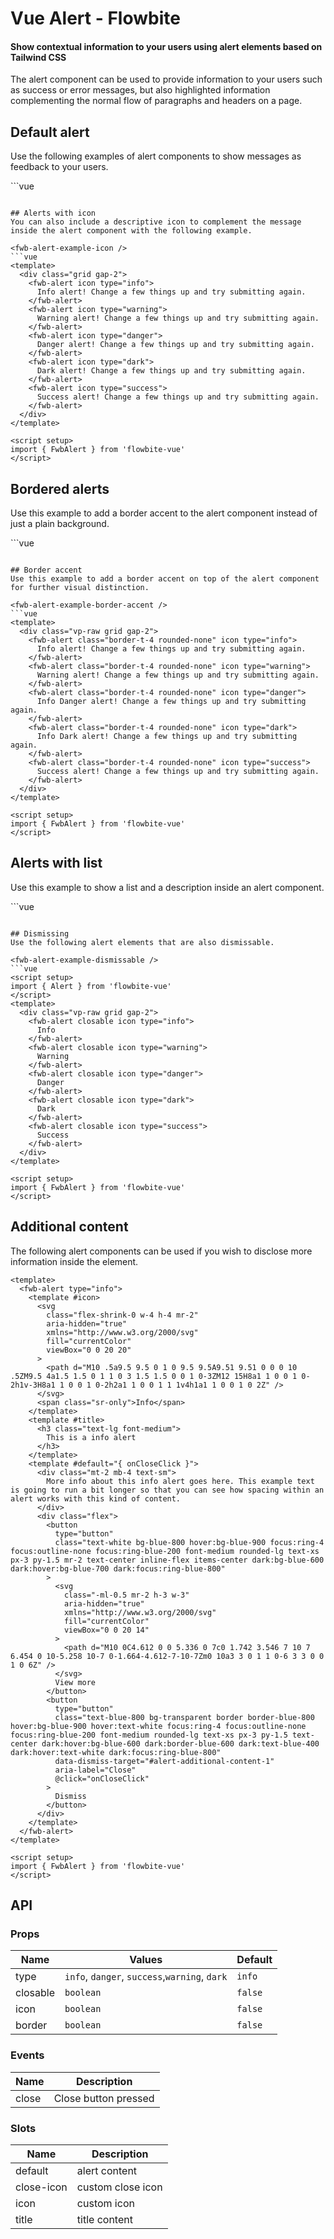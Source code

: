 <script setup>
import FwbAlertExampleBorder from './alert/examples/FwbAlertExampleBorder.vue';
import FwbAlertExampleBorderAccent from './alert/examples/FwbAlertExampleBorderAccent.vue';
import FwbAlertExampleCustomContent from './alert/examples/FwbAlertExampleCustomContent.vue';
import FwbAlertExampleDismissable from './alert/examples/FwbAlertExampleDismissable.vue';
import FwbAlertExampleIcon from './alert/examples/FwbAlertExampleIcon.vue';
import FwbAlertExampleList from './alert/examples/FwbAlertExampleList.vue';
import FwbAlertExampleType from './alert/examples/FwbAlertExampleType.vue';
</script>

# Vue Alert - Flowbite

#### Show contextual information to your users using alert elements based on Tailwind CSS
The alert component can be used to provide information to your users such as success or error messages, but also highlighted information complementing the normal flow of paragraphs and headers on a page.

## Default alert
Use the following examples of alert components to show messages as feedback to your users.

<fwb-alert-example-type />
```vue
<template>
  <div class="grid gap-2">
    <fwb-alert type="info">
      Info alert! Change a few things up and try submitting again.
    </fwb-alert>
    <fwb-alert type="warning">
      Warning alert! Change a few things up and try submitting again.
    </fwb-alert>
    <fwb-alert type="danger">
      Danger alert! Change a few things up and try submitting again.
    </fwb-alert>
    <fwb-alert type="dark">
      Dark alert! Change a few things up and try submitting again.
    </fwb-alert>
    <fwb-alert type="success">
      Success alert! Change a few things up and try submitting again.
    </fwb-alert>
  </div>
</template>

<script setup>
import { FwbAlert } from 'flowbite-vue'
</script>
```

## Alerts with icon
You can also include a descriptive icon to complement the message inside the alert component with the following example.

<fwb-alert-example-icon />
```vue
<template>
  <div class="grid gap-2">
    <fwb-alert icon type="info">
      Info alert! Change a few things up and try submitting again.
    </fwb-alert>
    <fwb-alert icon type="warning">
      Warning alert! Change a few things up and try submitting again.
    </fwb-alert>
    <fwb-alert icon type="danger">
      Danger alert! Change a few things up and try submitting again.
    </fwb-alert>
    <fwb-alert icon type="dark">
      Dark alert! Change a few things up and try submitting again.
    </fwb-alert>
    <fwb-alert icon type="success">
      Success alert! Change a few things up and try submitting again.
    </fwb-alert>
  </div>
</template>

<script setup>
import { FwbAlert } from 'flowbite-vue'
</script>
```

## Bordered alerts
Use this example to add a border accent to the alert component instead of just a plain background.

<fwb-alert-example-border />
```vue
<template>
  <div class="grid gap-2">
    <fwb-alert border type="info">
      Info alert! Change a few things up and try submitting again.
    </fwb-alert>
    <fwb-alert border type="warning">
      Warning alert! Change a few things up and try submitting again.
    </fwb-alert>
    <fwb-alert border type="danger">
      Danger alert! Change a few things up and try submitting again.
    </fwb-alert>
    <fwb-alert border type="dark">
      Dark alert! Change a few things up and try submitting again.
    </fwb-alert>
    <fwb-alert border type="success">
      Success alert! Change a few things up and try submitting again.
    </fwb-alert>
  </div>
</template>

<script setup>
import { FwbAlert } from 'flowbite-vue'
</script>
```

## Border accent
Use this example to add a border accent on top of the alert component for further visual distinction.

<fwb-alert-example-border-accent />
```vue
<template>
  <div class="vp-raw grid gap-2">
    <fwb-alert class="border-t-4 rounded-none" icon type="info">
      Info alert! Change a few things up and try submitting again.
    </fwb-alert>
    <fwb-alert class="border-t-4 rounded-none" icon type="warning">
      Warning alert! Change a few things up and try submitting again.
    </fwb-alert>
    <fwb-alert class="border-t-4 rounded-none" icon type="danger">
      Info Danger alert! Change a few things up and try submitting again.
    </fwb-alert>
    <fwb-alert class="border-t-4 rounded-none" icon type="dark">
      Info Dark alert! Change a few things up and try submitting again.
    </fwb-alert>
    <fwb-alert class="border-t-4 rounded-none" icon type="success">
      Success alert! Change a few things up and try submitting again.
    </fwb-alert>
  </div>
</template>

<script setup>
import { FwbAlert } from 'flowbite-vue'
</script>
```

## Alerts with list
Use this example to show a list and a description inside an alert component.

<fwb-alert-example-list />
```vue
<template>
  <div class="vp-raw grid gap-2">
    <fwb-alert type="info">
      <span class="font-medium">Ensure that these requirements are met:</span>
      <ul class="mt-1.5 ml-4 list-disc list-inside">
        <li>At least 10 characters (and up to 100 characters)</li>
        <li>At least one lowercase character</li>
        <li>Inclusion of at least one special character, e.g., ! @ # ?</li>
      </ul>
    </fwb-alert>
    <fwb-alert type="danger">
      <span class="font-medium">Ensure that these requirements are met:</span>
      <ul class="mt-1.5 ml-4 list-disc list-inside">
        <li>At least 10 characters (and up to 100 characters)</li>
        <li>At least one lowercase character</li>
        <li>Inclusion of at least one special character, e.g., ! @ # ?</li>
      </ul>
    </fwb-alert>
  </div>
</template>

<script setup>
import { FwbAlert } from 'flowbite-vue'
</script>
```

## Dismissing
Use the following alert elements that are also dismissable.

<fwb-alert-example-dismissable />
```vue
<script setup>
import { Alert } from 'flowbite-vue'
</script>
<template>
  <div class="vp-raw grid gap-2">
    <fwb-alert closable icon type="info">
      Info
    </fwb-alert>
    <fwb-alert closable icon type="warning">
      Warning
    </fwb-alert>
    <fwb-alert closable icon type="danger">
      Danger
    </fwb-alert>
    <fwb-alert closable icon type="dark">
      Dark
    </fwb-alert>
    <fwb-alert closable icon type="success">
      Success
    </fwb-alert>
  </div>
</template>

<script setup>
import { FwbAlert } from 'flowbite-vue'
</script>
```

## Additional content
The following alert components can be used if you wish to disclose more information inside the element.

<fwb-alert-example-custom-content />

```vue
<template>
  <fwb-alert type="info">
    <template #icon>
      <svg
        class="flex-shrink-0 w-4 h-4 mr-2"
        aria-hidden="true"
        xmlns="http://www.w3.org/2000/svg"
        fill="currentColor"
        viewBox="0 0 20 20"
      >
        <path d="M10 .5a9.5 9.5 0 1 0 9.5 9.5A9.51 9.51 0 0 0 10 .5ZM9.5 4a1.5 1.5 0 1 1 0 3 1.5 1.5 0 0 1 0-3ZM12 15H8a1 1 0 0 1 0-2h1v-3H8a1 1 0 0 1 0-2h2a1 1 0 0 1 1 1v4h1a1 1 0 0 1 0 2Z" />
      </svg>
      <span class="sr-only">Info</span>
    </template>
    <template #title>
      <h3 class="text-lg font-medium">
        This is a info alert
      </h3>
    </template>
    <template #default="{ onCloseClick }">
      <div class="mt-2 mb-4 text-sm">
        More info about this info alert goes here. This example text is going to run a bit longer so that you can see how spacing within an alert works with this kind of content.
      </div>
      <div class="flex">
        <button
          type="button"
          class="text-white bg-blue-800 hover:bg-blue-900 focus:ring-4 focus:outline-none focus:ring-blue-200 font-medium rounded-lg text-xs px-3 py-1.5 mr-2 text-center inline-flex items-center dark:bg-blue-600 dark:hover:bg-blue-700 dark:focus:ring-blue-800"
        >
          <svg
            class="-ml-0.5 mr-2 h-3 w-3"
            aria-hidden="true"
            xmlns="http://www.w3.org/2000/svg"
            fill="currentColor"
            viewBox="0 0 20 14"
          >
            <path d="M10 0C4.612 0 0 5.336 0 7c0 1.742 3.546 7 10 7 6.454 0 10-5.258 10-7 0-1.664-4.612-7-10-7Zm0 10a3 3 0 1 1 0-6 3 3 0 0 1 0 6Z" />
          </svg>
          View more
        </button>
        <button
          type="button"
          class="text-blue-800 bg-transparent border border-blue-800 hover:bg-blue-900 hover:text-white focus:ring-4 focus:outline-none focus:ring-blue-200 font-medium rounded-lg text-xs px-3 py-1.5 text-center dark:hover:bg-blue-600 dark:border-blue-600 dark:text-blue-400 dark:hover:text-white dark:focus:ring-blue-800"
          data-dismiss-target="#alert-additional-content-1"
          aria-label="Close"
          @click="onCloseClick"
        >
          Dismiss
        </button>
      </div>
    </template>
  </fwb-alert>
</template>

<script setup>
import { FwbAlert } from 'flowbite-vue'
</script>
```

## API

### Props
| Name       | Values                                        | Default |
|------------|-----------------------------------------------|---------|
| type       | `info`, `danger`, `success`,`warning`, `dark` | `info`  |
| closable   | `boolean`                                     | `false` |
| icon       | `boolean`                                     | `false` |
| border     | `boolean`                                     | `false` |

### Events
| Name     | Description          |
|----------|----------------------|
| close    | Close button pressed |

### Slots
| Name       | Description       |
|------------|-------------------|
| default    | alert content     |
| close-icon | custom close icon |
| icon       | custom icon       |
| title      | title content     |
